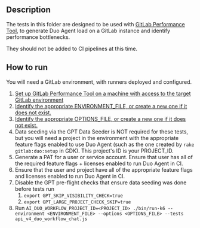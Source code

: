 ## Description

The tests in this folder are designed to be used with [GitLab Performance Tool](https://gitlab.com/gitlab-org/quality/performance), to generate Duo Agent load on a GitLab instance and identify performance bottlenecks.

They should not be added to CI pipelines at this time.

## How to run

You will need a GitLab environment, with runners deployed and configured.

1. [Set up GitLab Performance Tool on a machine with access to the target GitLab environment](https://gitlab.com/gitlab-org/quality/performance/-/blob/main/docs/k6.md#docker-recommended)
1. [Identify the appropriate ENVIRONMENT_FILE, or create a new one if it does not exist.](https://gitlab.com/gitlab-org/quality/performance/-/blob/main/docs/environment_prep.md#preparing-the-environment-file)
1. [Identify the appropriate OPTIONS_FILE, or create a new one if it does not exist.](https://gitlab.com/gitlab-org/quality/performance/-/blob/main/docs/k6.md#options-rps)
1. Data seeding via the GPT Data Seeder is NOT required for these tests, but you will need a project in the environment with the appropriate feature flags enabled to use Duo Agent (such as the one created by `rake gitlab:duo:setup` in GDK). This project's ID is your PROJECT_ID.
1. Generate a PAT for a user or service account. Ensure that user has all of the required feature flags + licenses enabled to run Duo Agent in CI.
1. Ensure that the user and project have all of the appropriate feature flags and licenses enabled to run Duo Agent in CI.
1. Disable the GPT pre-flight checks that ensure data seeding was done before tests run
    1. `export GPT_SKIP_VISIBILITY_CHECK=true`
    1. `export GPT_LARGE_PROJECT_CHECK_SKIP=true`
1. Run `AI_DUO_WORKFLOW_PROJECT_ID=<PROJECT_ID> ./bin/run-k6 --environment <ENVIRONMENT_FILE> --options <OPTIONS_FILE> --tests api_v4_duo_workflow_chat.js`
